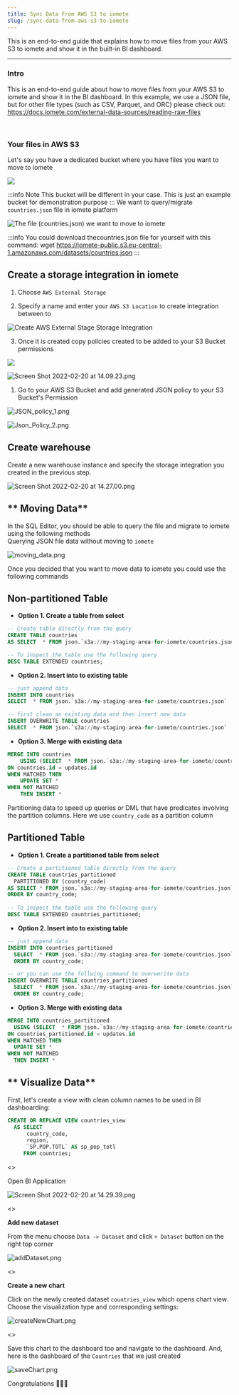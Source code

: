 ```yaml
---
title: Sync Data From AWS S3 to iomete
slug: /sync-data-from-aws-s3-to-iomete
---
```


<!-- <head>
  <title>Sync Data From AWS S3 to iomete</title>
  <meta
    name="description"
    content="Sync Data From AWS S3 to iomete"
  />
</head> -->

This is an end-to-end guide that explains how to move files from your AWS S3 to iomete and show it in the built-in BI dashboard.
___

### Intro

This is an end-to-end guide about how to move files from your AWS S3 to iomete and show it in the BI dashboard. In this example, we use a JSON file, but for other file types (such as CSV, Parquet, and ORC) please check out: <a href="https://docs.iomete.com/docs/reading-raw-files" target="_blank">https\://docs.iomete.com/external-data-sources/reading-raw-files</a>

<br/>

### Your files in AWS S3

Let's say you have a dedicated bucket where you have files you want to move to iomete

![](/img/how-to/z2-aws-file.png)

:::info Note
This bucket will be different in your case. This is just an example bucket for demonstration purpose
:::
We want to query/migrate `countries.json` file in iomete platform

![The file (countries.json) we want to move to iomete](/img/how-to/z2-jsonf.png "The file (countries.json) we want to move to iomete")

<!-- [block:image]
{
  "images": [
    {
      "image": [
        "https://files.readme.io/6d71379-jsonf.png",
        "jsonf.png",
        3286
      ],
      "caption": "The file (countries.json) we want to move to iomete"
    }
  ]
}
[/block] -->


:::info You could download  thecountries.json file for yourself with this command:
wget <a href="https://iomete-public.s3.eu-central-1.amazonaws.com/datasets/countries.json" target="blank"> https\://iomete-public.s3.eu-central-1.amazonaws.com/datasets/countries.json</a>
:::

**Create a storage integration in iomete**
------------------------------------------

1. Choose `AWS External Storage`


1. Specify a name and enter your `AWS S3 Location` to create integration between to

![Create AWS External Stage Storage Integration](/img/how-to/z2-ext-aws.png)
<!-- [block:image]
{
  "images": [
    {
      "image": [
        "https://files.readme.io/8c15ce8-Screen_Shot_2022-02-20_at_14.02.42.png",
        "Screen Shot 2022-02-20 at 14.02.42.png",
        2330
      ],
      "caption": "Create AWS External Stage Storage Integration"
    }
  ]
}
[/block] -->

3. Once it is created copy policies created to be added to your S3 Bucket permissions

![](/img/how-to/z2-create-ext-aws-form.png)
<!-- TODO external storage integration -->

![](https://files.readme.io/b1a6fdd-Screen_Shot_2022-02-20_at_14.09.23.png "Screen Shot 2022-02-20 at 14.09.23.png")

1. Go to your AWS S3 Bucket and add generated JSON policy to your S3 Bucket's Permission

![](https://files.readme.io/4bc29e9-JSON_policy_1.png "JSON_policy_1.png")

![](https://files.readme.io/528ede1-Json_Policy_2.png "Json_Policy_2.png")

**Create warehouse**
--------------------

Create a new warehouse instance and specify the storage integration you created in the previous step.

![](https://files.readme.io/e8f06b5-Screen_Shot_2022-02-20_at_14.27.00.png "Screen Shot 2022-02-20 at 14.27.00.png")

** Moving Data**
----------------

In the SQL Editor, you should be able to query the file and migrate to iomete using the following methods  
Querying JSON file data without moving to `iomete`

![](https://files.readme.io/b3f6b38-moving_data.png "moving_data.png")

Once you decided that you want to move data to iomete you could use the following commands

Non-partitioned Table
---------------------

- **Option 1. Create a table from select**

```sql
-- Create table directly from the query
CREATE TABLE countries
AS SELECT  * FROM json.`s3a://my-staging-area-for-iomete/countries.json`

-- To inspect the table use the following query
DESC TABLE EXTENDED countries;
```

- **Option 2. Insert into to existing table**

```sql
-- just append data
INSERT INTO countries
SELECT  * FROM json.`s3a://my-staging-area-for-iomete/countries.json`

-- first clean an existing data and then insert new data
INSERT OVERWRITE TABLE countries
SELECT  * FROM json.`s3a://my-staging-area-for-iomete/countries.json`
```

- **Option 3. Merge with existing data**

```sql
MERGE INTO countries
    USING (SELECT  * FROM json.`s3a://my-staging-area-for-iomete/countries.json`) updates
ON countries.id = updates.id
WHEN MATCHED THEN
    UPDATE SET *
WHEN NOT MATCHED
    THEN INSERT *
```

Partitioning data to speed up queries or DML that have predicates involving the partition columns. Here we use `country_code` as a partition column

Partitioned Table
-----------------

- **Option 1. Create a partitioned table from select**

```sql
-- Create a partitioned table directly from the query
CREATE TABLE countries_partitioned
  PARTITIONED BY (country_code)
AS SELECT * FROM json.`s3a://my-staging-area-for-iomete/countries.json` 
ORDER BY country_code;
         
-- To inspect the table use the following query
DESC TABLE EXTENDED countries_partitioned;
```

- **Option 2. Insert into to existing table**

```sql
-- just append data
INSERT INTO countries_partitioned
  SELECT  * FROM json.`s3a://my-staging-area-for-iomete/countries.json`
  ORDER BY country_code;

-- or you can use the follwing command to overwerite data
INSERT OVERWRITE TABLE countries_partitioned
  SELECT  * FROM json.`s3a://my-staging-area-for-iomete/countries.json`
  ORDER BY country_code;
```

- **Option 3. Merge with existing data**

```sql
MERGE INTO countries_partitioned
  USING (SELECT  * FROM json.`s3a://my-staging-area-for-iomete/countries.json`) updates
ON countries_partitioned.id = updates.id
WHEN MATCHED THEN
  UPDATE SET *
WHEN NOT MATCHED
  THEN INSERT *
```

** Visualize Data**
-------------------

First, let's create a view with clean column names to be used in BI dashboarding:

```sql
CREATE OR REPLACE VIEW countries_view 
  AS SELECT 
      country_code, 
      region, 
      `SP.POP.TOTL` AS sp_pop_totl 
     FROM countries;
```

<<!-- <br> -->>

Open BI Application

![](https://files.readme.io/ea74a9f-Screen_Shot_2022-02-20_at_14.29.39.png "Screen Shot 2022-02-20 at 14.29.39.png")

<<!-- <br> -->>

**Add new dataset**

From the menu choose `Data -> Dataset` and click `+ Dataset` button on the right top corner

![](https://files.readme.io/101b44d-addDataset.png "addDataset.png")

<<!-- <br> -->>

**Create a new chart** 

Click on the newly created dataset `countries_view` which opens chart view. Choose the visualization type and corresponding settings:

![](https://files.readme.io/fbe682c-createNewChart.png "createNewChart.png")

<<!-- <br> -->>

Save this chart to the dashboard too and navigate to the dashboard. And, here is the dashboard of the `Countries` that we just created 

![](https://files.readme.io/1be6fce-saveChart.png "saveChart.png")

Congratulations 🎉🎉🎉